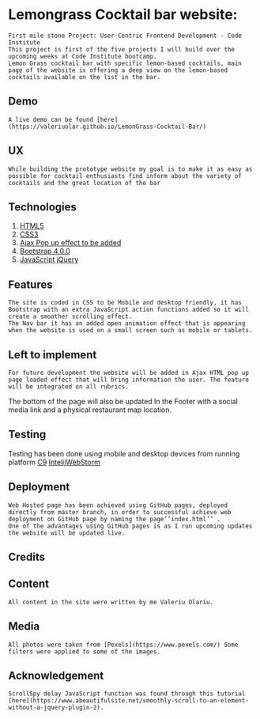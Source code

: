 # Lemongrass Cocktail bar website:
    First mile stone Project: User-Centric Frontend Development - Code Institute
    This project is first of the five projects I will build over the upcoming weeks at Code Institute bootcamp.
    Lemon Grass cocktail bar with specific lemon-based cocktails, main page of the website is offering a deep view on the lemon-based cocktails available on the list in the bar.
## Demo
    A live demo can be found [here](https://valeriuolar.github.io/LemonGrass-Cocktail-Bar/)
## UX
    While building the prototype website my goal is to make it as easy as possible for cocktail enthusiasts find inform about the variety of cocktails and the great location of the bar
## Technologies

1.	[HTML5]( https://www.w3schools.com/html/html_intro.asp)
2.	[CSS3]( https://www.w3schools.com/css/)
3.	[Ajax Pop up effect to be added]( https://www.w3schools.com/xml/ajax_intro.asp)
4.	[Bootstrap 4.0.0]( https://getbootstrap.com/docs/4.0/getting-started/introduction/)
5.	[JavaScript jQuery]( https://www.w3schools.com/js/default.asp)

## Features
    The site is coded in CSS to be Mobile and desktop friendly, it has Bootstrap with an extra JavaScript action functions added so it will create a smoother scrolling effect. 
    The Nav bar it has an added open animation effect that is appearing when the website is used on a small screen such as mobile or tablets.
## Left to implement 

    For future development the website will be added in Ajax HTML pop up page loaded effect that will bring information the user. The feature will be integrated on all rubrics.
The bottom of the page will also be updated In the Footer with a social media link and a physical restaurant map location.

## Testing
Testing has been done using mobile and desktop devices from running platform [C9]( https://c9.io)
[IntelijWebStorm]( https://www.jetbrains.com/webstorm)

## Deployment 
    Web Hosted page has been achieved using GitHub pages, deployed directly from master branch, in order to successful achieve web deployment on GitHub page by naming the page’’index.html’’ .
    One of the advantages using GitHub pages is as I run upcoming updates the website will be updated live.
    
## Credits

## Content
    All content in the site were written by me Valeriu Olariu.
    
## Media
    All photos were taken from [Pexels](https://www.pexels.com/) Some filters were applied to some of the images.
    
## Acknowledgement
    ScrollSpy delay JavaScript function was found through this tutorial [here](https://www.abeautifulsite.net/smoothly-scroll-to-an-element-without-a-jquery-plugin-2). 
